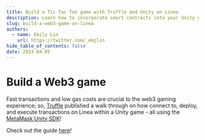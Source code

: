 ```yaml
---
title: Build a Tic Tac Toe game with Truffle and Unity on Linea
description: Learn how to incorporate smart contracts into your Unity game using Truffle and the MetaMask Unity SDK
slug: build-a-web3-game-on-linea
authors:
  - name: Emily Lin
    url: https://twitter.com/_emjlin
hide_table_of_contents: false
date: 2023-04-05
---
```


# Build a Web3 game

Fast transactions and low gas costs are crucial to the web3 gaming experience; so, [Truffle](https://trufflesuite.com/) published a walk through on how connect to, deploy, and execute transactions on Linea within a Unity game - all using the [MetaMask Unity SDK](https://c0f4f41c-2f55-4863-921b-sdk-docs.github.io/guide/metamask-sdk-unity.html)!

Check out the guide [here](https://trufflesuite.com/guides/building-a-tic-tac-toe-game-with-truffle-and-unity/)!
